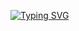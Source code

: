 [![Typing SVG](https://readme-typing-svg.demolab.com?font=Fira+Code&size=24&duration=2000&pause=1000&color=27A4F7&width=435&lines=Hello+World!;Welcome+to+my+profile;Nice+to+meet+you)](https://git.io/typing-svg)
